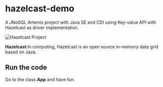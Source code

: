 # hazelcast-demo

A JNoSQL Artemis project with Java SE and CDI using Key-value API with Hazelcast as driver implementation.

![Hazelcast Project](http://www.jnosql.org/img/logos/hazelcast.png)


**Hazelcast**:In computing, Hazelcast is an open source in-memory data grid based on Java.

## Run the code

Go to the class **App** and have fun.
